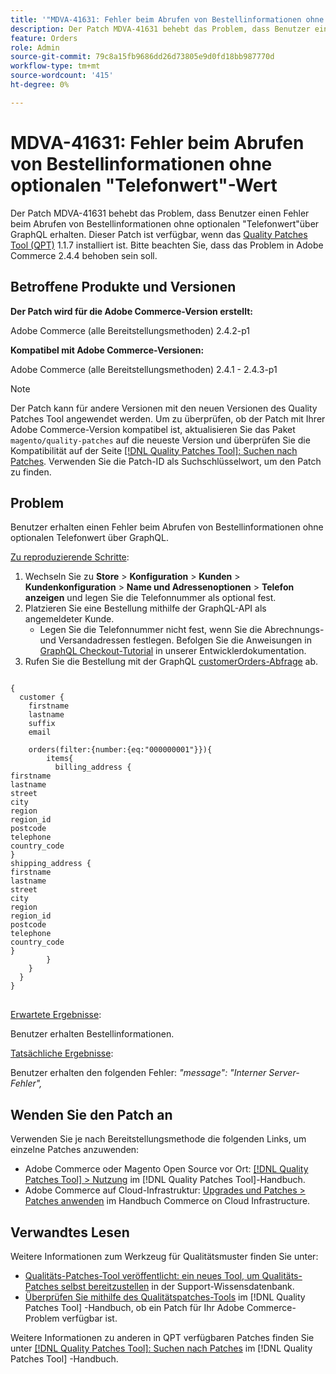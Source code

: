 ```yaml
---
title: '"MDVA-41631: Fehler beim Abrufen von Bestellinformationen ohne optionalen "Telefonwert"-Wert'
description: Der Patch MDVA-41631 behebt das Problem, dass Benutzer einen Fehler beim Abrufen von Bestellinformationen ohne optionalen "Telefonwert"über GraphQL erhalten. Dieser Patch ist verfügbar, wenn das [Quality Patches Tool (QPT)](https://experienceleague.adobe.com/en/docs/commerce-knowledge-base/kb/announcements/commerce-announcements/magento-quality-patches-released-new-tool-to-self-serve-quality-patches) 1.1.7 installiert ist. Bitte beachten Sie, dass das Problem in Adobe Commerce 2.4.4 behoben sein soll.
feature: Orders
role: Admin
source-git-commit: 79c8a15fb9686dd26d73805e9d0fd18bb987770d
workflow-type: tm+mt
source-wordcount: '415'
ht-degree: 0%

---
```


# MDVA-41631: Fehler beim Abrufen von Bestellinformationen ohne optionalen &quot;Telefonwert&quot;-Wert

Der Patch MDVA-41631 behebt das Problem, dass Benutzer einen Fehler beim Abrufen von Bestellinformationen ohne optionalen &quot;Telefonwert&quot;über GraphQL erhalten. Dieser Patch ist verfügbar, wenn das [Quality Patches Tool (QPT)](https://experienceleague.adobe.com/en/docs/commerce-knowledge-base/kb/announcements/commerce-announcements/magento-quality-patches-released-new-tool-to-self-serve-quality-patches) 1.1.7 installiert ist. Bitte beachten Sie, dass das Problem in Adobe Commerce 2.4.4 behoben sein soll.

## Betroffene Produkte und Versionen

**Der Patch wird für die Adobe Commerce-Version erstellt:**

Adobe Commerce (alle Bereitstellungsmethoden) 2.4.2-p1

**Kompatibel mit Adobe Commerce-Versionen:**

Adobe Commerce (alle Bereitstellungsmethoden) 2.4.1 - 2.4.3-p1

>[!NOTE]
>
>Der Patch kann für andere Versionen mit den neuen Versionen des Quality Patches Tool angewendet werden. Um zu überprüfen, ob der Patch mit Ihrer Adobe Commerce-Version kompatibel ist, aktualisieren Sie das Paket `magento/quality-patches` auf die neueste Version und überprüfen Sie die Kompatibilität auf der Seite [[!DNL Quality Patches Tool]: Suchen nach Patches](https://experienceleague.adobe.com/en/docs/commerce-knowledge-base/kb/announcements/commerce-announcements/magento-quality-patches-released-new-tool-to-self-serve-quality-patches). Verwenden Sie die Patch-ID als Suchschlüsselwort, um den Patch zu finden.

## Problem

Benutzer erhalten einen Fehler beim Abrufen von Bestellinformationen ohne optionalen Telefonwert über GraphQL.

<u>Zu reproduzierende Schritte</u>:

1. Wechseln Sie zu **Store** > **Konfiguration** > **Kunden** > **Kundenkonfiguration** > **Name und Adressenoptionen** > **Telefon anzeigen** und legen Sie die Telefonnummer als optional fest.
1. Platzieren Sie eine Bestellung mithilfe der GraphQL-API als angemeldeter Kunde.
   * Legen Sie die Telefonnummer nicht fest, wenn Sie die Abrechnungs- und Versandadressen festlegen. Befolgen Sie die Anweisungen in [GraphQL Checkout-Tutorial](https://developer.adobe.com/commerce/webapi/graphql/tutorials/checkout/checkout-customer.html) in unserer Entwicklerdokumentation.
1. Rufen Sie die Bestellung mit der GraphQL [customerOrders-Abfrage](https://developer.adobe.com/commerce/webapi/graphql/queries/customer-orders.html) ab.

<pre>
<code class="language-graphql">
{
  customer {
    firstname
    lastname
    suffix
    email

    orders(filter:{number:{eq:"000000001"}}){
        items{
          billing_address {
firstname
lastname
street
city
region
region_id
postcode
telephone
country_code
}
shipping_address {
firstname
lastname
street
city
region
region_id
postcode
telephone
country_code
}
        }
    }
  }
}
</code>
</pre>

<u>Erwartete Ergebnisse</u>:

Benutzer erhalten Bestellinformationen.

<u>Tatsächliche Ergebnisse</u>:

Benutzer erhalten den folgenden Fehler: *&quot;message&quot;: &quot;Interner Server-Fehler&quot;,*

## Wenden Sie den Patch an

Verwenden Sie je nach Bereitstellungsmethode die folgenden Links, um einzelne Patches anzuwenden:

* Adobe Commerce oder Magento Open Source vor Ort: [[!DNL Quality Patches Tool] > Nutzung](/help/tools/quality-patches-tool/usage.md) im [!DNL Quality Patches Tool]-Handbuch.
* Adobe Commerce auf Cloud-Infrastruktur: [Upgrades und Patches > Patches anwenden](https://experienceleague.adobe.com/docs/commerce-cloud-service/user-guide/develop/upgrade/apply-patches.html) im Handbuch Commerce on Cloud Infrastructure.

## Verwandtes Lesen

Weitere Informationen zum Werkzeug für Qualitätsmuster finden Sie unter:

* [Qualitäts-Patches-Tool veröffentlicht: ein neues Tool, um Qualitäts-Patches selbst bereitzustellen](https://experienceleague.adobe.com/en/docs/commerce-knowledge-base/kb/announcements/commerce-announcements/magento-quality-patches-released-new-tool-to-self-serve-quality-patches) in der Support-Wissensdatenbank.
* [Überprüfen Sie mithilfe des Qualitätspatches-Tools](/help/tools/quality-patches-tool/patches-available-in-qpt/check-patch-for-magento-issue-with-magento-quality-patches.md) im [!DNL Quality Patches Tool] -Handbuch, ob ein Patch für Ihr Adobe Commerce-Problem verfügbar ist.

Weitere Informationen zu anderen in QPT verfügbaren Patches finden Sie unter [[!DNL Quality Patches Tool]: Suchen nach Patches](https://experienceleague.adobe.com/tools/commerce-quality-patches/index.html) im [!DNL Quality Patches Tool] -Handbuch.
